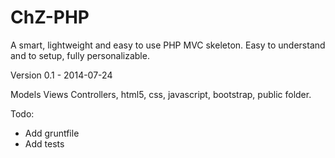 ChZ-PHP
=======

A smart, lightweight and easy to use PHP MVC skeleton. Easy to understand and to setup, fully personalizable.

Version 0.1 - 2014-07-24

Models Views Controllers, html5, css, javascript, bootstrap, public folder.

Todo:
- Add gruntfile
- Add tests
